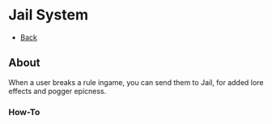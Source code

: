 # Jail System

- [Back](/docs/staffguide)

## About

When a user breaks a rule ingame, you can send them to Jail, for added lore effects and pogger epicness.

### How-To